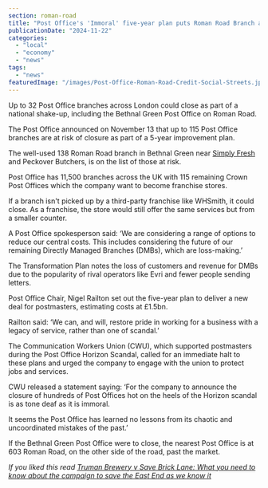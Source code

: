 ```yaml
---
section: roman-road
title: "Post Office's 'Immoral' five-year plan puts Roman Road Branch at risk of closure or conversion to WHSmith"
publicationDate: "2024-11-22"
categories: 
  - "local"
  - "economy"
  - "news"
tags: 
  - "news"
featuredImage: "/images/Post-Office-Roman-Road-Credit-Social-Streets.jpg"
---
```


Up to 32 Post Office branches across London could close as part of a national shake-up, including the Bethnal Green Post Office on Roman Road. 

The Post Office announced on November 13 that up to 115 Post Office branches are at risk of closure as part of a 5-year improvement plan. 

The well-used 138 Roman Road branch in Bethnal Green near [Simply Fresh](https://romanroadlondon.com/simply-fresh-globe-town-mehmet-guzel-launches-fundraiser-turkey-syria-earthquake/) and Peckover Butchers, is on the list of those at risk. 

Post Office has 11,500 branches across the UK with 115 remaining Crown Post Offices which the company want to become franchise stores.

If a branch isn't picked up by a third-party franchise like WHSmith, it could close. As a franchise, the store would still offer the same services but from a smaller counter.

A Post Office spokesperson said: ‘We are considering a range of options to reduce our central costs. This includes considering the future of our remaining Directly Managed Branches (DMBs), which are loss-making.’ 

The Transformation Plan notes the loss of customers and revenue for DMBs due to the popularity of rival operators like Evri and fewer people sending letters. 

Post Office Chair, Nigel Railton set out the five-year plan to deliver a new deal for postmasters, estimating costs at £1.5bn. 

Railton said: ‘We can, and will, restore pride in working for a business with a legacy of service, rather than one of scandal.’ 

The Communication Workers Union (CWU), which supported postmasters during the Post Office Horizon Scandal, called for an immediate halt to these plans and urged the company to engage with the union to protect jobs and services.

CWU released a statement saying: ‘For the company to announce the closure of hundreds of Post Offices hot on the heels of the Horizon scandal is as tone deaf as it is immoral. 

It seems the Post Office has learned no lessons from its chaotic and uncoordinated mistakes of the past.’

If the Bethnal Green Post Office were to close, the nearest Post Office is at 603 Roman Road, on the other side of the road, past the market. 

_If you liked this read [Truman Brewery v Save Brick Lane: What you need to know about the campaign to save the East End as we know it](https://whitechapellondon.co.uk/save-brick-lane-campaign-regroups-against-truman-brewery-new-plans/)_
